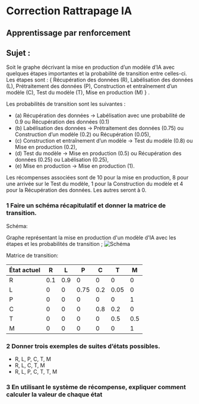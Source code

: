 # Correction Rattrapage IA 
## Apprentissage par renforcement
## Sujet :
Soit le graphe décrivant la mise en production d’un modèle d’IA avec quelques étapes importantes et la probabilité de transition entre celles-ci.
    Les étapes sont : 
{ Récupération des données (R), 
Labélisation des données (L), 
Prétraitement des données (P),
Construction et entraînement d’un modèle (C), 
Test du modèle (T), 
Mise en production (M) } .

Les probabilités de transition sont les suivantes :

+ (a) Récupération des données → Labélisation avec une probabilité de 0.9 ou Récupération des données (0.1)
+ (b) Labélisation des données → Prétraitement des données (0.75) ou Construction d’un modèle (0.2) ou Récupération (0.05),
+ (c) Construction et entraînement d’un modèle → Test du modèle (0.8) ou Mise en production (0.2),
+ (d) Test du modèle → Mise en production (0.5) ou Récupération des données (0.25) ou Labélisation (0.25),
+ (e) Mise en production → Mise en production (1).

Les récompenses associées sont de 10 pour la mise en production, 8 pour une arrivée sur le Test du modèle, 1 pour la Construction du modèle et 4 pour la Récupération des données. Les autres seront à 0.

### 1 Faire un schéma récapitulatif et donner la matrice de transition.

Schéma:

Graphe représentant la mise en production d'un modèle d'IA avec les étapes et les probabilités de transition ; 
![Schéma](schemaMatrice.jpg "Schéma de la matrice de transition")

Matrice de transition:

|État actuel    | R     | L     | P     | C     | T     | M     |
|---------------|-------|-------|-------|-------|-------|-------|
|R              | 0.1   | 0.9   | 0     | 0     | 0     | 0     |
|L              | 0     | 0     | 0.75  | 0.2   | 0.05  | 0     |
|P              | 0     | 0     | 0     | 0     | 0     | 1     |
|C              | 0     | 0     | 0     | 0.8   | 0.2   | 0     |
|T              | 0     | 0     | 0     | 0     | 0.5   | 0.5   |
|M              | 0     | 0     | 0     | 0     | 0     | 1     |

### 2 Donner trois exemples de suites d’états possibles.

+ R, L, P, C, T, M
+ R, L, C, T, M
+ R, L, P, C, T, T, M

### 3 En utilisant le système de récompense, expliquer comment calculer la valeur de chaque état

